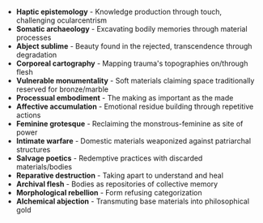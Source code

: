 - **Haptic epistemology** - Knowledge production through touch, challenging ocularcentrism
- **Somatic archaeology** - Excavating bodily memories through material processes
- **Abject sublime** - Beauty found in the rejected, transcendence through degradation
- **Corporeal cartography** - Mapping trauma's topographies on/through flesh
-  **Vulnerable monumentality** - Soft materials claiming space traditionally reserved for bronze/marble
- **Processual embodiment** - The making as important as the made
- **Affective accumulation** - Emotional residue building through repetitive actions
-  **Feminine grotesque** - Reclaiming the monstrous-feminine as site of power
- **Intimate warfare** - Domestic materials weaponized against patriarchal structures
- **Salvage poetics** - Redemptive practices with discarded materials/bodies
- **Reparative destruction** - Taking apart to understand and heal
- **Archival flesh** - Bodies as repositories of collective memory
-  **Morphological rebellion** - Form refusing categorization
- **Alchemical abjection** - Transmuting base materials into philosophical gold